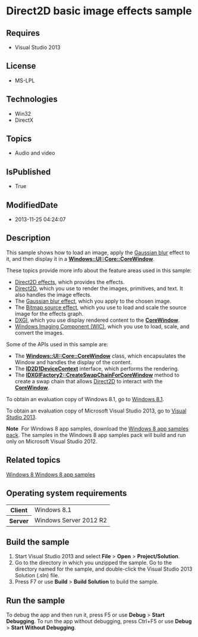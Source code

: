 # Direct2D basic image effects sample
## Requires
* Visual Studio 2013
## License
* MS-LPL
## Technologies
* Win32
* DirectX
## Topics
* Audio and video
## IsPublished
* True
## ModifiedDate
* 2013-11-25 04:24:07
## Description

<div id="mainSection">
<p>This sample shows how to load an image, apply the <a href="http://msdn.microsoft.com/library/windows/apps/hh706338">
Gaussian blur</a> effect to it, and then display it in a <a href="http://msdn.microsoft.com/library/windows/apps/br208225">
<b>Windows::UI::Core::CoreWindow</b></a>. </p>
<p>These topics provide more info about the feature areas used in this sample:</p>
<ul>
<li><a href="http://msdn.microsoft.com/library/windows/apps/hh706327">Direct2D effects</a>, which provides the effects.
</li><li><a href="http://msdn.microsoft.com/library/windows/apps/dd370990">Direct2D</a>, which you use to render the images, primitives, and text. It also handles the image effects.
</li><li>The <a href="http://msdn.microsoft.com/library/windows/apps/hh706338">Gaussian blur effect</a>, which you apply to the chosen image.
</li><li>The <a href="http://msdn.microsoft.com/library/windows/apps/hh706312">Bitmap source effect</a>, which you use to load and scale the source image for the effects graph.
</li><li><a href="http://msdn.microsoft.com/library/windows/apps/hh404534">DXGI</a>, which you use display rendered content to the
<a href="http://msdn.microsoft.com/library/windows/apps/br208225"><b>CoreWindow</b></a>.
</li><li><a href="http://msdn.microsoft.com/library/windows/apps/ee719655">Windows Imaging Component (WIC)</a>, which you use to load, scale, and convert the images.
</li></ul>
<p></p>
<p>Some of the APIs used in this sample are:</p>
<ul>
<li>The <a href="http://msdn.microsoft.com/library/windows/apps/br208225"><b>Windows::UI::Core::CoreWindow</b></a> class, which encapsulates the Window and handles the display of the content.
</li><li>The <a href="http://msdn.microsoft.com/library/windows/apps/hh404479"><b>ID2D1DeviceContext</b></a> interface, which performs the rendering.
</li><li>The <a href="http://msdn.microsoft.com/library/windows/apps/hh404559"><b>IDXGIFactory2::CreateSwapChainForCoreWindow</b></a> method to create a swap chain that allows
<a href="http://msdn.microsoft.com/library/windows/apps/dd370990">Direct2D</a> to interact with the
<a href="http://msdn.microsoft.com/library/windows/apps/br208225"><b>CoreWindow</b></a>.
</li></ul>
<p></p>
<p>To obtain an evaluation copy of Windows&nbsp;8.1, go to <a href="http://go.microsoft.com/fwlink/p/?linkid=301696">
Windows&nbsp;8.1</a>.</p>
<p>To obtain an evaluation copy of Microsoft Visual Studio&nbsp;2013, go to <a href="http://go.microsoft.com/fwlink/p/?linkid=301697">
Visual Studio&nbsp;2013</a>.</p>
<p></p>
<p class="note"><b>Note</b>&nbsp;&nbsp;For Windows&nbsp;8 app samples, download the <a href="http://go.microsoft.com/fwlink/p/?LinkId=301698">
Windows&nbsp;8 app samples pack</a>. The samples in the Windows&nbsp;8 app samples pack will build and run only on Microsoft Visual Studio&nbsp;2012.</p>
<p></p>
<h2><a id="related_topics"></a>Related topics</h2>
<dl><dt><a href="http://go.microsoft.com/fwlink/p/?LinkID=227694">Windows 8 Windows 8 app samples</a>
</dt></dl>
<h2>Operating system requirements</h2>
<table>
<tbody>
<tr>
<th>Client</th>
<td><dt>Windows&nbsp;8.1 </dt></td>
</tr>
<tr>
<th>Server</th>
<td><dt>Windows Server&nbsp;2012&nbsp;R2 </dt></td>
</tr>
</tbody>
</table>
<h2>Build the sample</h2>
<ol>
<li>Start Visual Studio&nbsp;2013 and select <b>File</b> &gt; <b>Open</b> &gt; <b>Project/Solution</b>.
</li><li>Go to the directory in which you unzipped the sample. Go to the directory named for the sample, and double-click the Visual Studio&nbsp;2013 Solution (.sln) file.
</li><li>Press F7 or use <b>Build</b> &gt; <b>Build Solution</b> to build the sample. </li></ol>
<h2>Run the sample</h2>
<p>To debug the app and then run it, press F5 or use <b>Debug</b> &gt; <b>Start Debugging</b>. To run the app without debugging, press Ctrl&#43;F5 or use
<b>Debug</b> &gt; <b>Start Without Debugging</b>. </p>
</div>
